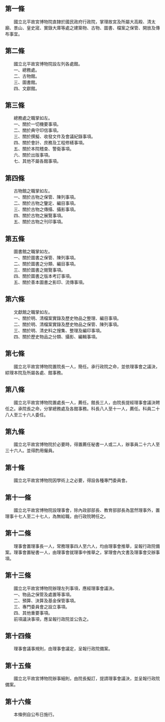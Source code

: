 第一條 
-------
　　國立北平故宮博物院直隸於國民政府行政院，掌理故宮及所屬大高殿、清太廟、景山、皇史宬、實錄大庫等處之建築物、古物、圖書、檔案之保管、開放及傳布事宜。  


第二條 
-------
　　國立北平故宮博物院設左列各處館。  
　　一、總務處。  
　　二、古物館。  
　　三、圖書館。  
　　四、文獻館。  


第三條 
-------
　　總務處之職掌如左。  
　　一、關於一切機要事項。  
　　二、關於典守印信事項。  
　　三、關於撰擬、收發文件及會議紀錄事項。  
　　四、關於會計、庶務及工程修繕事項。  
　　五、關於本院稽查、警衛事項。  
　　六、關於出版事項。  
　　七、其他不屬各館事項。  


第四條 
-------
　　古物館之職掌如左。  
　　一、關於古物之保管、陳列事項。  
　　二、關於古物之鑒定、編目事項。  
　　三、關於古物之傳搨、攝影事項。  
　　四、關於古物之展覽事項。  
　　五、關於古物之刊印事項。  


第五條 
-------
　　圖書館之職掌如左。  
　　一、關於圖書之保管、陳列事項。  
　　二、關於圖書之分類、編目事項。  
　　三、關於圖書之閱覽事項。  
　　四、關於圖書之版本考訂事項。  
　　五、關於善本圖書之影印、流傳事項。  


第六條 
-------
　　文獻館之職掌如左。  
　　一、關於明、清檔案實錄及歷史物品之整理、編目事項。  
　　二、關於明、清檔案實錄及歷史物品之保管、陳列事項。  
　　三、關於明、清史料之搜集、整理及編印事項。  
　　四、關於歷史物品之分類、攝影、編輯事項。  


第七條 
-------
　　國立北平故宮博物院置院長一人，簡任。承行政院之命，並依理事會之議決，綜理本院及所屬各處、館事務。  


第八條 
-------
　　國立北平故宮博物院置處長一人，薦任。館長三人，由院長提經理事會議決聘任之。承院長之命，分掌總務處及各館事務。科長八人至十一人，薦任。科員二十八人至三十六人委任。  


第九條 
-------
　　國立北平故宮博物院於必要時，得置薦任秘書一人或二人，辦事員二十六人至三十六人。並得酌用僱員。  


第十條 
-------
　　國立北平故宮博物院因學術上之必要，得設各種專門委員會。  


第十一條 
---------
　　國立北平故宮博物院設理事會，除內政部部長、教育部部長為當然理事外，置理事十七人至二十七人，為無給職，由行政院聘任之。  


第十二條 
---------
　　理事會置理事長一人，常務理事四人至六人，均由理事會推舉，呈報行政院備案。理事會置秘書一人，由理事會就理事中推舉之，掌理會內文書及理事會交辦事項。  


第十三條 
---------
　　國立北平故宮博物院辦理左列事項，應經理事會議決。  
　　一、物品之保管及處置等事項。  
　　二、預算、決算及基金保管事項。  
　　三、專門委員會之設立事項。  
　　四、其他重要事項。  
　　前項議決事項，應呈報行政院並公告之。  


第十四條 
---------
　　理事會議事規則，由理事會議定，呈報行政院備案。  


第十五條 
---------
　　國立北平故宮博物院辦事細則，由院長擬訂，提請理事會議決，並呈報行政院備案。  


第十六條 
---------
　　本條例自公布日施行。